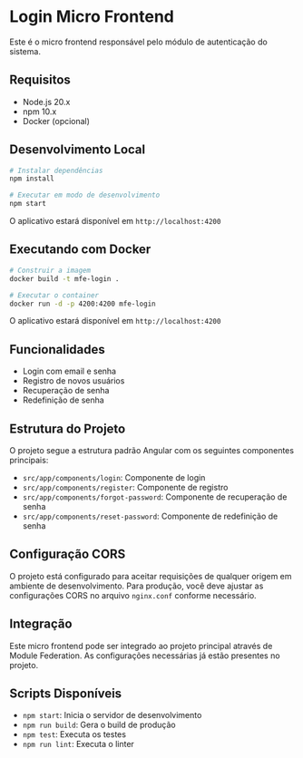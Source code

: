 # Login Micro Frontend

Este é o micro frontend responsável pelo módulo de autenticação do sistema.

## Requisitos

- Node.js 20.x
- npm 10.x
- Docker (opcional)

## Desenvolvimento Local

```bash
# Instalar dependências
npm install

# Executar em modo de desenvolvimento
npm start
```

O aplicativo estará disponível em `http://localhost:4200`

## Executando com Docker

```bash
# Construir a imagem
docker build -t mfe-login .

# Executar o container
docker run -d -p 4200:4200 mfe-login
```

O aplicativo estará disponível em `http://localhost:4200`

## Funcionalidades

- Login com email e senha
- Registro de novos usuários
- Recuperação de senha
- Redefinição de senha

## Estrutura do Projeto

O projeto segue a estrutura padrão Angular com os seguintes componentes principais:

- `src/app/components/login`: Componente de login
- `src/app/components/register`: Componente de registro
- `src/app/components/forgot-password`: Componente de recuperação de senha
- `src/app/components/reset-password`: Componente de redefinição de senha

## Configuração CORS

O projeto está configurado para aceitar requisições de qualquer origem em ambiente de desenvolvimento. Para produção, você deve ajustar as configurações CORS no arquivo `nginx.conf` conforme necessário.

## Integração

Este micro frontend pode ser integrado ao projeto principal através de Module Federation. As configurações necessárias já estão presentes no projeto.

## Scripts Disponíveis

- `npm start`: Inicia o servidor de desenvolvimento
- `npm run build`: Gera o build de produção
- `npm test`: Executa os testes
- `npm run lint`: Executa o linter
